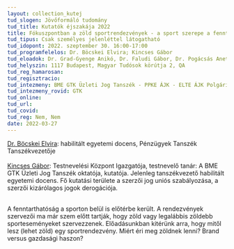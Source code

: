 ```yaml
---
layout: collection_kutej
tud_slogen: Jövőformáló tudomány
tud_title: Kutatók éjszakája 2022
title: Fókuszpontban a zöld sportrendezvények - a sport szerepe a fenntartható fejlődés megteremtésében
tud_tipus: Csak személyes jelenléttel látogatható
tud_idopont: 2022. szeptember 30. 16:00-17:00
tud_programfelelos: Dr. Böcskei Elvira; Kincses Gábor
tud_eloadok: Dr. Grad-Gyenge Anikó, Dr. Faludi Gábor, Dr. Pogácsás Anett, Dr. Ujhelyi Dávid, Dr. Gubicz Flóra, Dr. Harkai István
tud_helyszin: 1117 Budapest, Magyar Tudósok körútja 2, QA
tud_reg_hamarosan:
tud_regisztracio:
tud_intezmeny: BME GTK Üzleti Jog Tanszék - PPKE ÁJK - ELTE ÁJK Polgári Jogi Tanszék - Szegedi Egyetem 
tud_intezmeny_rovid: GTK
tud_online:
tud_url:
tud_covid:
tud_reg: Nem, Nem
date: 2022-03-27
---
```


<a href="https://finance.bme.hu/" about:_blank> Dr. Böcskei Elvira</a>: habilitált egyetemi docens, Pénzügyek Tanszék Tanszékvezetője
<br><br>
<a href="https://testneveles.bme.hu/bemutatkozas/munkatarsak" about:_blank> Kincses Gábor</a>: Testnevelési Központ Igazgatója, testnevelő tanár: A BME GTK Üzleti Jog Tanszék oktatója, kutatója. Jelenleg tanszékvezető habilitált egyetemi docens. Fő kutatási területe a szerzői jog uniós szabályozása, a szerzői kizárólagos jogok derogációja.

<br>
A fenntarthatóság a sporton belül is előtérbe került. A rendezvények szervezői ma már szem előtt tartják, hogy zöld vagy legalábbis zöldebb sporteseményeket szervezzenek. Előadásunkban kitérünk arra, hogy mitől lesz (lehet zöld) egy sportrendezvény. Miért éri meg zöldnek lenni? Brand versus gazdasági haszon?  





